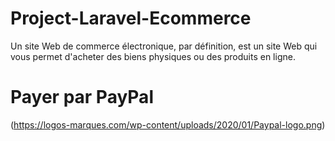 # Project-Laravel-Ecommerce

Un site Web de commerce électronique, par définition, est un site Web qui vous permet d'acheter des biens physiques ou des produits en ligne.

# Payer par PayPal



(https://logos-marques.com/wp-content/uploads/2020/01/Paypal-logo.png)

